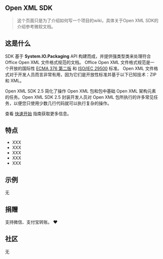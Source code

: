 ## Open XML SDK

> 这个页面只是为了介绍如何写一个项目的wiki，具体关于Open XML SDK的介绍参考微软文档。

## 这是什么

SDK 基于 **System.IO.Packaging** API 构建而成，并提供强类型类来处理符合 Office Open XML 文件格式规范的文档。 Office Open XML 文件格式规范是一个开放的国际性 [ECMA 376 第二版](https://www.ecma-international.org/publications-and-standards/standards/ecma-376/) 和 [ISO/IEC 29500](http://www.iso.org/iso/iso_catalogue/catalogue_tc/catalogue_detail.htm?csnumber=51463) 标准。 Open XML 文件格式对于开发人员而言非常有用，因为它们是开放性标准并基于以下已知技术：ZIP 和 XML。

Open XML SDK 2.5 简化了操作 Open XML 包和包中基础 Open XML 架构元素的任务。Open XML SDK 2.5 封装开发人员对 Open XML 包所执行的许多常见任务，以便您只使用少数几行代码就可以执行复杂的操作。

查看 [快速开始](quickstart.md) 指南获取更多信息。

## 特点

- XXX
- XXX
- XXX
- XXX
- XXX

## 示例

无

## 捐赠

支持微信、支付宝转账。 :heart:

## 社区

无